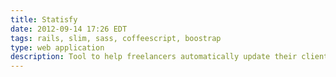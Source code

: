 ```yaml
---
title: Statisfy
date: 2012-09-14 17:26 EDT
tags: rails, slim, sass, coffeescript, boostrap
type: web application
description: Tool to help freelancers automatically update their clients on development progress via Git integration
---
```


